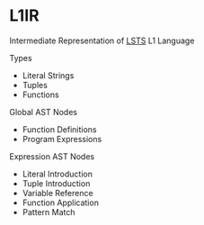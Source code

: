 # L1IR
Intermediate Representation of [LSTS](https://github.com/andrew-johnson-4/LSTS) L1 Language

Types
* Literal Strings
* Tuples
* Functions

Global AST Nodes
* Function Definitions
* Program Expressions

Expression AST Nodes
* Literal Introduction
* Tuple Introduction
* Variable Reference
* Function Application
* Pattern Match
